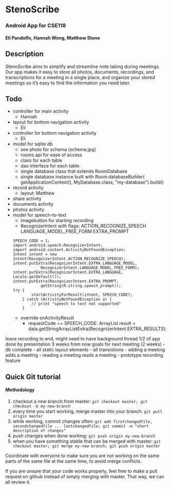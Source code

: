 # StenoScribe
### Android App for CSE118
#### Eli Pandolfo, Hannah Wong, Matthew Stone

## Description
StenoScribe aims to simplify and streamline note taking during meetings.
Our app makes it easy to store all photos, documents, recordings, and
transcriptions for a meeting in a single place, and organize your stored
meetings so it’s easy to find the information you need later.

## Todo
- controller for main activity
    - Hannah
- layout for bottom navigation activity
    - Eli
- controller for bottom navigation activity
    - Eli
- model for sqlite db
    - see photo for schema (schema.jpg)
    - rooms api for ease of access
    - class for each table
    - dao interface for each table
    - single database class that extends RoomDatabase
    - single database instance built with Room.databaseBuilder(
        getApplicationContext(), MyDatabase.class, "my-database").build()
- record activity
    - layout: Matthew
- share activity
- documents activity
- photos activity
- model for speech-to-text
    - imagebutton for starting recording
    - RecognizerIntent with flags:
        ACTION_RECOGNIZE_SPEECH
        LANGUAGE_MODEL_FREE_FORM
        EXTRA_PROMPT
    ```
    SPEECH_CODE = 1;
    import android.speech.RecognizerIntent;
    import android.content.ActivityNotFoundException;
    Intent intent = new Intent(RecognizerIntent.ACTION_RECOGNIZE_SPEECH);
    intent.putExtra(RecognizerIntent.EXTRA_LANGUAGE_MODEL,
                RecognizerIntent.LANGUAGE_MODEL_FREE_FORM);
    intent.putExtra(RecognizerIntent.EXTRA_LANGUAGE, Locale.getDefault());
    intent.putExtra(RecognizerIntent.EXTRA_PROMPT,
                getString(R.string.speech_prompt));
    try {
            startActivityForResult(intent, SPEECH_CODE);
        } catch (ActivityNotFoundException a) {
            // print "speech to text not supported"          
        }
    ```
    - override onActivityResult
        - requestCode == SPEECH_CODE: 
            ArrayList<String> result = data.getStringArrayListExtra(RecognizerIntent.EXTRA_RESULTS);


leave recording to end, might need to have background thread
1/2 of app done by presentation 3 weeks from now
goals for next meeting (2 weeks)
    - db complete
    - all static layout elements
    - all transistions
    - adding a meeting adds a meeting
    - reading a meeting reads a meeting
    - prototype recording feature

## Quick Git tutorial
#### Methodology
1. checkout a new branch from master: `git checkout master; git checkout -b my-new-branch`
2. every time you start working, merge master into your branch: `git pull origin master`
3. while working, commit changes often: `git add firstchangedfile, secondchangedfile ... lastchangedfile; git commit -m "short description of changes"`
4. push changes when done working: `git push origin my-new-branch`
5. when you have something stable that can be merged with master: `git checkout master; git merge my-new-branch; git push origin master`

Coordinate with everyone to make sure you are not working on the same parts of the same file at the same time,
to avoid merge conflicts.

If you are unsure that your code works properly, feel free to make a pull request on github
instead of simply merging with master. That way, we can all review it.


